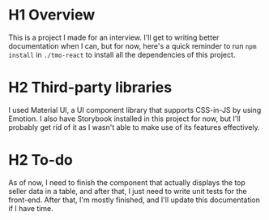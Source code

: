# H1 Overview
This is a project I made for an interview. I'll get to writing better documentation when I can, but for now, here's a quick reminder to run `npm install` in `./tmo-react` to install all the dependencies of this project.

# H2 Third-party libraries
I used Material UI, a UI component library that supports CSS-in-JS by using Emotion. I also have Storybook installed in this project for now, but I'll probably get rid of it as I wasn't able to make use of its features effectively.

# H2 To-do
As of now, I need to finish the component that actually displays the top seller data in a table, and after that, I just need to write unit tests for the front-end. After that, I'm mostly finished, and I'll update this documentation if I have time.
